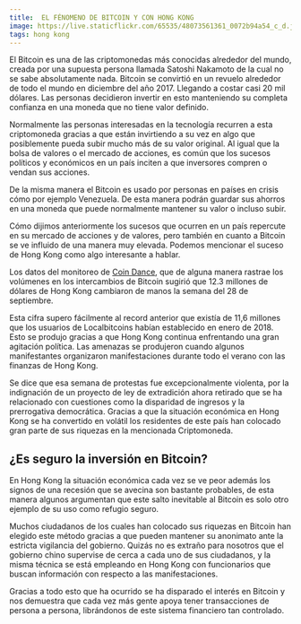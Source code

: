 ```yaml
---
title:  EL FÉNOMENO DE BITCOIN Y CON HONG KONG
image: https://live.staticflickr.com/65535/48073561361_0072b94a54_c_d.jpg
tags: hong kong
---
```


El Bitcoin es una de las criptomonedas más conocidas alrededor del mundo, creada por una supuesta persona llamada Satoshi Nakamoto de la cual no se sabe absolutamente nada. Bitcoin se convirtió en un revuelo alrededor de todo el mundo en diciembre del año 2017. Llegando a costar casi 20 mil dólares. Las personas decidieron invertir en esto manteniendo su completa confianza en una moneda que no tiene valor definido.

Normalmente las personas interesadas en la tecnología recurren a esta criptomoneda gracias a que están invirtiendo a su vez en algo que posiblemente pueda subir mucho más de su valor original. Al igual que la bolsa de valores o el mercado de acciones, es común que los sucesos políticos y económicos en un país inciten a que inversores compren o vendan sus acciones.

De la misma manera el Bitcoin es usado por personas en países en crisis cómo por ejemplo Venezuela. De esta manera podrán guardar sus ahorros en una moneda que puede normalmente mantener su valor o incluso subir.

Cómo dijimos anteriormente los sucesos que ocurren en un país repercute en su mercado de acciones y de valores, pero también en cuanto a Bitcoin se ve influido de una manera muy elevada. Podemos mencionar el suceso de Hong Kong como algo interesante a hablar.

Los datos del monitoreo de [Coin Dance](https://coin.dance/), que de alguna manera rastrae los volúmenes en los intercambios de Bitcoin sugirió que 12.3 millones de dólares de Hong Kong cambiaron de manos la semana del 28 de septiembre.

Esta cifra supero fácilmente al record anterior que existía de 11,6 millones que los usuarios de Localbitcoins habían establecido en enero de 2018. Esto se produjo gracias a que Hong Kong continua enfrentando una gran agitación política. Las amenazas se produjeron cuando algunos manifestantes organizaron manifestaciones durante todo el verano con las finanzas de Hong Kong.

Se dice que esa semana de protestas fue excepcionalmente violenta, por la indignación de un proyecto de ley de extradición ahora retirado que se ha relacionado con cuestiones como la disparidad de ingresos y la prerrogativa democrática. Gracias a que la situación económica en Hong Kong se ha convertido en volátil los residentes de este país han colocado gran parte de sus riquezas en la mencionada Criptomoneda.

<h2>¿Es seguro la inversión en Bitcoin?</h2>

En Hong Kong la situación económica cada vez se ve peor además los signos de una recesión que se avecina son bastante probables, de esta manera algunos argumentan que este salto inevitable al Bitcoin es solo otro ejemplo de su uso como refugio seguro.

Muchos ciudadanos de los cuales han colocado sus riquezas en Bitcoin han elegido este método gracias a que pueden mantener su anonimato ante la estricta vigilancia del gobierno. Quizás no es extraño para nosotros que el gobierno chino supervise de cerca a cada uno de sus ciudadanos, y la misma técnica se está empleando en Hong Kong con funcionarios que buscan información con respecto a las manifestaciones.

Gracias a todo esto que ha ocurrido se ha disparado el interés en Bitcoin y nos demuestra que cada vez más gente apoya tener transacciones de persona a persona, librándonos de este sistema financiero tan controlado. 
